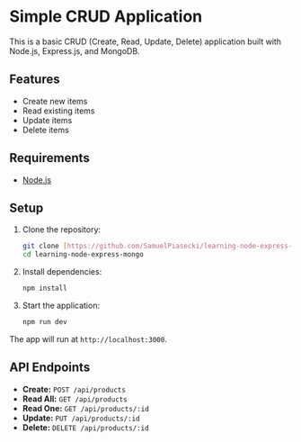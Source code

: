 # Simple CRUD Application

This is a basic CRUD (Create, Read, Update, Delete) application built with Node.js, Express.js, and MongoDB.

## Features
- Create new items
- Read existing items
- Update items
- Delete items

## Requirements
- [Node.js](https://nodejs.org/)

## Setup

1. Clone the repository:
    ```bash
    git clone [https://github.com/SamuelPiasecki/learning-node-express-mongo.git]
    cd learning-node-express-mongo
    ```

2. Install dependencies:
    ```bash
    npm install
    ```

3. Start the application:
    ```bash
    npm run dev
    ```

The app will run at `http://localhost:3000`.

## API Endpoints

- **Create:** `POST /api/products`
- **Read All:** `GET /api/products`
- **Read One:** `GET /api/products/:id`
- **Update:** `PUT /api/products/:id`
- **Delete:** `DELETE /api/products/:id`
